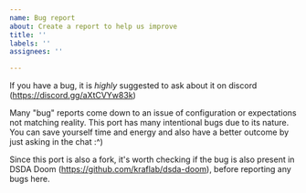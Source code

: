 ```yaml
---
name: Bug report
about: Create a report to help us improve
title: ''
labels: ''
assignees: ''

---
```


If you have a bug, it is _highly_ suggested to ask about it on discord (https://discord.gg/aXtCVYw83k)

Many "bug" reports come down to an issue of configuration or expectations not matching reality. This port has many intentional bugs due to its nature. You can save yourself time and energy and also have a better outcome by just asking in the chat :^)

Since this port is also a fork, it's worth checking if the bug is also present in DSDA Doom (https://github.com/kraflab/dsda-doom), before reporting any bugs here.
